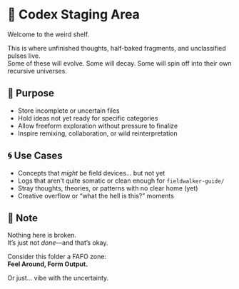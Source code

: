 # 🧪 Codex Staging Area

Welcome to the weird shelf.

This is where unfinished thoughts, half-baked fragments, and unclassified pulses live.  
Some of these will evolve. Some will decay. Some will spin off into their own recursive universes.

## 🔄 Purpose

- Store incomplete or uncertain files
- Hold ideas not yet ready for specific categories
- Allow freeform exploration without pressure to finalize
- Inspire remixing, collaboration, or wild reinterpretation

## 🌀 Use Cases

- Concepts that *might* be field devices… but not yet
- Logs that aren’t quite somatic or clean enough for `fieldwalker-guide/`
- Stray thoughts, theories, or patterns with no clear home (yet)
- Creative overflow or “what the hell is this?” moments

## 📌 Note

Nothing here is broken.  
It’s just not *done*—and that’s okay.

Consider this folder a FAFO zone:  
**Feel Around, Form Output.**

Or just… vibe with the uncertainty.

